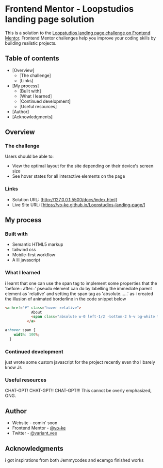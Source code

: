 # Frontend Mentor - Loopstudios landing page solution

This is a solution to the [Loopstudios landing page challenge on Frontend Mentor](https://www.frontendmentor.io/challenges/loopstudios-landing-page-N88J5Onjw). Frontend Mentor challenges help you improve your coding skills by building realistic projects. 

## Table of contents

- [Overview]
  - [The challenge]
  - [Links]
- [My process] 
  - [Built with] 
  - [What I learned]
  - [Continued development]
  - [Useful resources]
- [Author]
- [Acknowledgments]



## Overview

### The challenge

Users should be able to:

- View the optimal layout for the site depending on their device's screen size
- See hover states for all interactive elements on the page




### Links
- Solution URL: [http://127.0.0.1:5500/docs/index.html]
- Live Site URL: [https://vo-ke.github.io/Loopstudios-landing-page/]

## My process

### Built with

- Semantic HTML5 markup
- tailwind css
- Mobile-first workflow
- A lil javascript



### What I learned

i learnt that one can use the span tag to implement some properties that the 'before:: after::' pseudo element can do by labelling the immediate parent element as 'relative' and setting the span tag as 'absolute......' as i created the illusion of animated borderline in the code snippet below
```html
<a href="#" class="hover relative">
            About
            <span class="absolute w-0 left-1/2 -bottom-2 h-v bg-white transform -translate-x-1/2 transition-all duration-500 ease-in-out"></span>
          </a>
```
```css
a:hover span {
    width: 100%;
  }
```


### Continued development

just wrote some custom javascript for the project recently even tho I barely know Js
### Useful resources
CHAT-GPT!
CHAT-GPT!!
CHAT-GPT!!!
This cannot be overly emphasized, ONG.

## Author

- Website - comin' soon
- Frontend Mentor - [@vo-ke](https://www.frontendmentor.io/profile/vo-ke)
- Twitter - [@variant_vee](https://www.twitter.com/variant_vee) 


## Acknowledgments
i got inspirations from both Jemmycodes and ecemgo finished works
